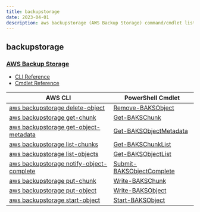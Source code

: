 ```yaml
---
title: backupstorage
date: 2023-04-01
description: aws backupstorage (AWS Backup Storage) command/cmdlet list.
---
```


## backupstorage

### [AWS Backup Storage](https://aws.amazon.com/backup/)

* [CLI Reference](https://docs.aws.amazon.com/cli/latest/reference/backupstorage/index.html)
* [Cmdlet Reference](https://docs.aws.amazon.com/powershell/latest/reference/items/BackupStorage_cmdlets.html)

|AWS CLI|PowerShell Cmdlet|
|----|----|
|[aws backupstorage delete-object](https://docs.aws.amazon.com/cli/latest/reference/backupstorage/delete-object.html)|[Remove-BAKSObject](https://docs.aws.amazon.com/powershell/latest/reference/items/Remove-BAKSObject.html)|
|[aws backupstorage get-chunk](https://docs.aws.amazon.com/cli/latest/reference/backupstorage/get-chunk.html)|[Get-BAKSChunk](https://docs.aws.amazon.com/powershell/latest/reference/items/Get-BAKSChunk.html)|
|[aws backupstorage get-object-metadata](https://docs.aws.amazon.com/cli/latest/reference/backupstorage/get-object-metadata.html)|[Get-BAKSObjectMetadata](https://docs.aws.amazon.com/powershell/latest/reference/items/Get-BAKSObjectMetadata.html)|
|[aws backupstorage list-chunks](https://docs.aws.amazon.com/cli/latest/reference/backupstorage/list-chunks.html)|[Get-BAKSChunkList](https://docs.aws.amazon.com/powershell/latest/reference/items/Get-BAKSChunkList.html)|
|[aws backupstorage list-objects](https://docs.aws.amazon.com/cli/latest/reference/backupstorage/list-objects.html)|[Get-BAKSObjectList](https://docs.aws.amazon.com/powershell/latest/reference/items/Get-BAKSObjectList.html)|
|[aws backupstorage notify-object-complete](https://docs.aws.amazon.com/cli/latest/reference/backupstorage/notify-object-complete.html)|[Submit-BAKSObjectComplete](https://docs.aws.amazon.com/powershell/latest/reference/items/Submit-BAKSObjectComplete.html)|
|[aws backupstorage put-chunk](https://docs.aws.amazon.com/cli/latest/reference/backupstorage/put-chunk.html)|[Write-BAKSChunk](https://docs.aws.amazon.com/powershell/latest/reference/items/Write-BAKSChunk.html)|
|[aws backupstorage put-object](https://docs.aws.amazon.com/cli/latest/reference/backupstorage/put-object.html)|[Write-BAKSObject](https://docs.aws.amazon.com/powershell/latest/reference/items/Write-BAKSObject.html)|
|[aws backupstorage start-object](https://docs.aws.amazon.com/cli/latest/reference/backupstorage/start-object.html)|[Start-BAKSObject](https://docs.aws.amazon.com/powershell/latest/reference/items/Start-BAKSObject.html)|

